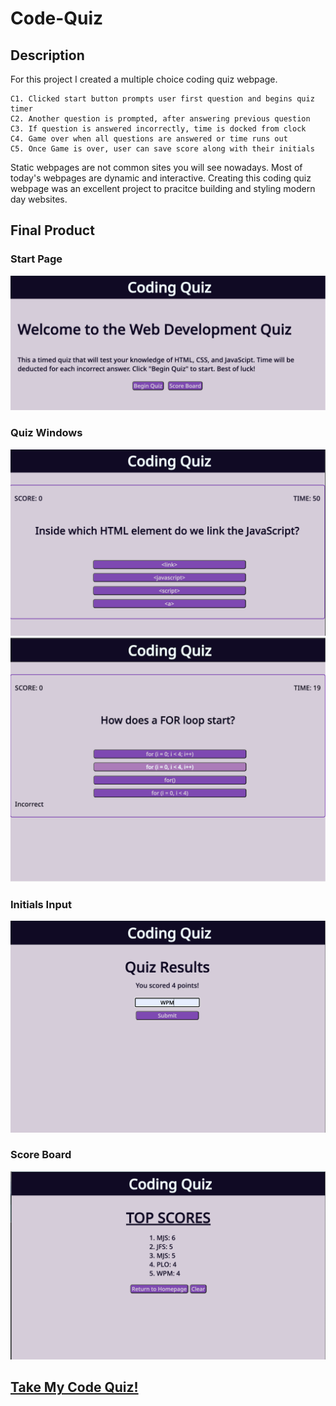 # Code-Quiz

## Description

For this project I created a multiple choice coding quiz webpage.  

    C1. Clicked start button prompts user first question and begins quiz timer
    C2. Another question is prompted, after answering previous question
    C3. If question is answered incorrectly, time is docked from clock
    C4. Game over when all questions are answered or time runs out
    C5. Once Game is over, user can save score along with their initials

Static webpages are not common sites you will see nowadays. Most of today's webpages are dynamic and interactive. Creating this coding quiz webpage was an excellent project to pracitce building and styling modern day websites.    

## Final Product
### Start Page
![Online quiz start page](./assests/images/startPage.png "Start Page")

### Quiz Windows
![Quiz Window](./assests/images/quizWindow1.png "Quiz Window")
![Quiz Window](./assests/images/quizWindow2.png "Quiz Window and Incorrect Asnwer")

### Initials Input
![Intials Input Window](./assests/images/initialsInput.png "Initials Input Page")

### Score Board
![Score Board](./assests/images/scoreBoard.png "Score Board")

## [Take My Code Quiz!](https://margauxjenica.github.io/code-quiz/)